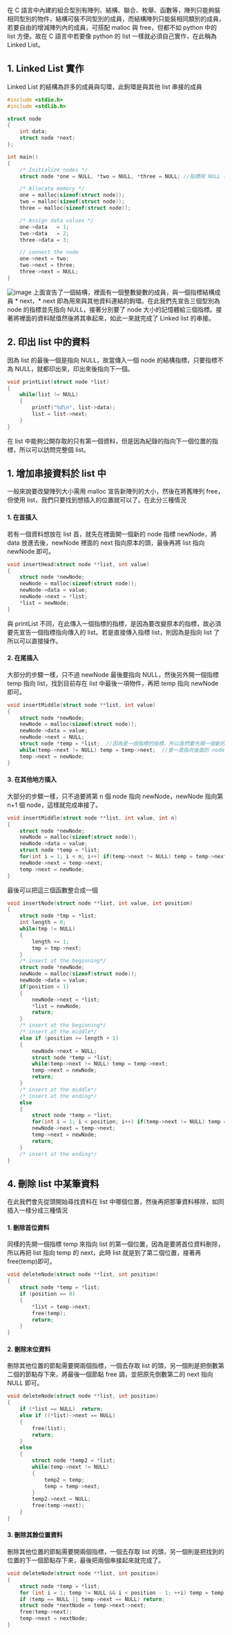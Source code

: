 在 C 語言中內建的組合型別有陣列、結構、聯合、枚舉、函數等，陣列只能夠裝相同型別的物件，結構可裝不同型別的成員，而結構陣列只能裝相同類別的成員，若要自由的增減陣列內的成員，可搭配 malloc 與 free，但都不如 python 中的 list 方便。故在 C 語言中若要像 python 的 list 一樣就必須自己實作，在此稱為Linked List。

## 1. Linked List 實作
Linked List 的結構為許多的成員與勾環，此鉤環是與其他 list 串接的成員
```C
#include <stdio.h>
#include <stdlib.h>

struct node
{
    int data;
    struct node *next;
};

int main()
{
    /* Initialize nodes */
    struct node *one = NULL, *two = NULL, *three = NULL; //指標用 NULL 初始化是好習慣

    /* Allocate memory */
    one = malloc(sizeof(struct node));
    two = malloc(sizeof(struct node));
    three = malloc(sizeof(struct node));

    /* Assign data values */
    one->data   = 1;
    two->data   = 2;
    three->data = 3;

    // connect the node
    one->next = two;
    two->next = three;
    three->next = NULL;
}
```
![image](pic/list-hooked.jpg)
上面宣告了一個結構，裡面有一個整數變數的成員，與一個指標結構成員 * next，* next 即為用來與其他資料連結的鉤環。在此我們先宣告三個型別為 node 的指標並先指向 NULL，接著分別要了 node 大小的記憶體給三個指標。接著將裡面的資料賦值然後將其串起來，如此一來就完成了 Linked list 的串接。

## 2. 印出 list 中的資料
因為 list 的最後一個是指向 NULL，故當傳入一個 node 的結構指標，只要指標不為 NULL，就都印出來，印出來後指向下一個。
```C
void printList(struct node *list)
{
    while(list != NULL)
    {
        printf("%d\n", list->data);
        list = list->next;
    }
}
```
在 list 中能夠公開存取的只有第一個資料，但是因為紀錄的指向下一個位置的指標，所以可以訪問完整個 list。
## 1. 增加串接資料於 list 中
一般來說要改變陣列大小需用 malloc 宣告新陣列的大小，然後在將舊陣列 free，但使用 list，我們只要找到想插入的位置就可以了。在此分三種情況
#### 1. 在首插入
若有一個資料想放在 list 首，就先在裡面開一個新的 node 指標 newNode，將 data 放進去後，newNode 裡面的 next 指向原本的頭，最後再將 list 指向 newNode 即可。
```C
void insertHead(struct node **list, int value)
{
    struct node *newNode;
    newNode = malloc(sizeof(struct node));
    newNode->data = value;
    newNode->next = *list;
    *list = newNode;
}
```
與 printList 不同，在此傳入一個指標的指標，是因為要改變原本的指標，故必須要先宣告一個指標指向傳入的 list。若是直接傳入指標 list，則因為是指向 list 了所以可以直接操作。
#### 2. 在尾插入
大部分的步驟一樣，只不過 newNode 最後要指向 NULL，然後另外開一個指標 temp 指向 list，找到目前存在 list 中最後一項物件，再把 temp 指向 newNode 即可。
```C
void insertMiddle(struct node **list, int value)
{
    struct node *newNode;
    newNode = malloc(sizeof(struct node));
    newNode->data = value;
    newNode->next = NULL;
    struct node *temp = *list;  //因為是一個指標的指標，所以我們要先開一個新的 node 指標指向 list
    while(temp->next != NULL) temp = temp->next;  //會一直指向後面的 node 直到最後一個
    temp->next = newNode;
}
```
#### 3. 在其他地方插入
大部分的步驟一樣，只不過要將第 n 個 node 指向 newNode，newNode 指向第 n+1 個 node，這樣就完成串接了。
```C
void insertMiddle(struct node **list, int value, int n)
{
    struct node *newNode;
    newNode = malloc(sizeof(struct node));
    newNode->data = value;
    struct node *temp = *list;
    for(int i = 1; i < n; i++) if(temp->next != NULL) temp = temp->next;
    newNode->next = temp->next;
    temp->next = newNode;
}
```

最後可以把這三個函數整合成一個
```C
void insertNode(struct node **list, int value, int position)
{
    struct node *tmp = *list;
    int length = 0;
    while(tmp != NULL)
    {
        length += 1;
        tmp = tmp->next;
    }
    /* insert at the beginning*/
    struct node *newNode;
    newNode = malloc(sizeof(struct node));
    newNode->data = value;
    if(position < 1)
    {
        newNode->next = *list;
        *list = newNode;
        return;
    }
    /* insert at the beginning*/
    /* insert at the middle*/
    else if (position >= length + 1)
    {
        newNode->next = NULL;
        struct node *temp = *list;
        while(temp->next != NULL) temp = temp->next;
        temp->next = newNode;
        return;
    }
    /* insert at the middle*/
    /* insert at the ending*/
    else
    {
        struct node *temp = *list;
        for(int i = 1; i < position; i++) if(temp->next != NULL) temp = temp->next;
        newNode->next = temp->next;
        temp->next = newNode;
        return;
    }
    /* insert at the ending*/
}
```
## 4. 刪除 list 中某筆資料
在此我們會先從頭開始尋找資料在 list 中哪個位置，然後再把那筆資料移除，如同插入一樣分成三種情況
#### 1. 刪除首位資料
同樣的先開一個指標 temp 來指向 list 的第一個位置，因為是要將首位資料刪除，所以再把 list 指向 temp 的 next，此時 list 就是到了第二個位置，接著再free(temp)即可。
```C
void deleteNode(struct node **list, int position)
{
    struct node *temp = *list;
    if (position == 0) 
    {
        *list = temp->next;
        free(temp);
        return;
    }
}
```
#### 2. 刪除末位資料
刪除其他位置的節點需要開兩個指標，一個去存取 list 的頭，另一個則是把倒數第二個的節點存下來，將最後一個節點 free 調，並把原先倒數第二的 next 指向 NULL 即可。
```C
void deleteNode(struct node **list, int position)
{
    if (*list == NULL)  return;
    else if ((*list)->next == NULL)
    {
        free(list);
        return;
    }
    else
    {
        struct node *temp2 = *list;
        while(temp->next != NULL)
        {
            temp2 = temp;
            temp = temp->next;
        }
        temp2->next = NULL;
        free(temp->next);
    }
}
```
#### 3. 刪除其餘位置資料
刪除其他位置的節點需要開兩個指標，一個去存取 list 的頭，另一個則是把找到的位置的下一個節點存下來，最後把兩個串接起來就完成了。
```C
void deleteNode(struct node **list, int position)
{
    struct node *temp = *list;
    for (int i = 1; temp != NULL && i < position - 1; ++i) temp = temp->next;
    if (temp == NULL || temp->next == NULL) return;
    struct node *nextNode = temp->next->next;
    free(temp->next);
    temp->next = nextNode;
}
```
